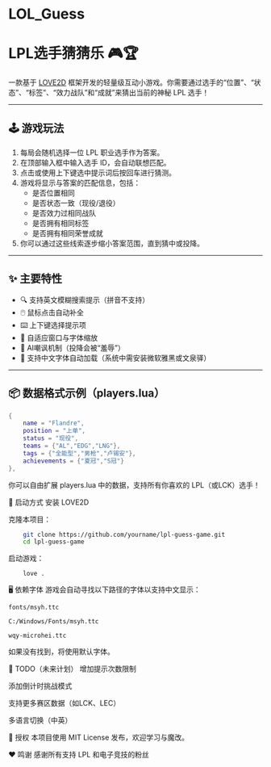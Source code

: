 # LOL_Guess
# LPL选手猜猜乐 🎮🏆

一款基于 [LOVE2D](https://love2d.org/) 框架开发的轻量级互动小游戏。你需要通过选手的“位置”、“状态”、“标签”、“效力战队”和“成就”来猜出当前的神秘 LPL 选手！

---

## 🕹️ 游戏玩法

1. 每局会随机选择一位 LPL 职业选手作为答案。
2. 在顶部输入框中输入选手 ID，会自动联想匹配。
3. 点击或使用上下键选中提示词后按回车进行猜测。
4. 游戏将显示与答案的匹配信息，包括：
   - 是否位置相同
   - 是否状态一致（现役/退役）
   - 是否效力过相同战队
   - 是否拥有相同标签
   - 是否拥有相同荣誉成就
5. 你可以通过这些线索逐步缩小答案范围，直到猜中或投降。

---

## ✨ 主要特性

- 🔍 支持英文模糊搜索提示（拼音不支持）
- 🖱️ 鼠标点击自动补全
- ⌨️ 上下键选择提示项
- 🎨 自适应窗口与字体缩放
- 🧠 AI嘲讽机制（投降会被“羞辱”）
- 💾 支持中文字体自动加载（系统中需安装微软雅黑或文泉驿）

---

## 📦 数据格式示例（players.lua）

```lua
{
    name = "Flandre",
    position = "上单",
    status = "现役",
    teams = {"AL","EDG","LNG"},
    tags = {"全能型","男枪","卢锡安"},
    achievements = {"夏冠","S冠"}
},
```
你可以自由扩展 players.lua 中的数据，支持所有你喜欢的 LPL（或LCK）选手！

🚀 启动方式
安装 LOVE2D

克隆本项目：
```bash
    git clone https://github.com/yourname/lpl-guess-game.git
    cd lpl-guess-game
```
启动游戏：
```
    love .
```

🖥️ 依赖字体
游戏会自动寻找以下路径的字体以支持中文显示：
```
fonts/msyh.ttc

C:/Windows/Fonts/msyh.ttc

wqy-microhei.ttc
```
如果没有找到，将使用默认字体。

📌 TODO（未来计划）
 增加提示次数限制

 添加倒计时挑战模式

 支持更多赛区数据（如LCK、LEC）

 多语言切换（中英）

 📄 授权
本项目使用 MIT License 发布，欢迎学习与魔改。

❤️ 鸣谢
感谢所有支持 LPL 和电子竞技的粉丝
